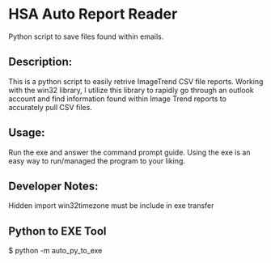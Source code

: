 # HSA Auto Report Reader

Python script to save files found within emails.

## Description:

This is a python script to easily retrive ImageTrend CSV file reports. Working 
with the win32 library, I utilize this library to rapidly go through an outlook
account and find information found within Image Trend reports to accurately 
pull CSV files.

## Usage:
	
Run the exe and answer the command prompt guide. Using the exe is an easy way
to run/managed the program to your liking.

## Developer Notes:

Hidden import win32timezone must be include in exe transfer


## Python to EXE Tool	
$ python -m auto_py_to_exe